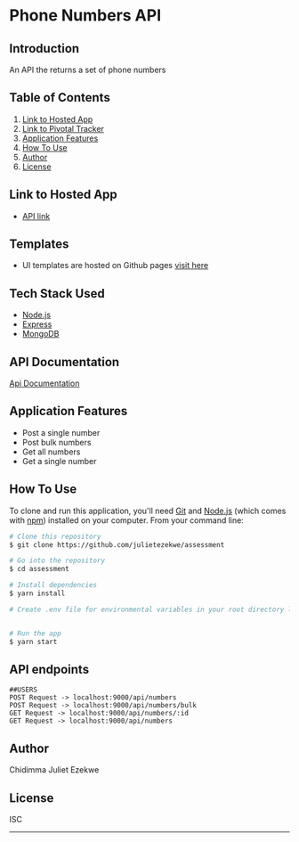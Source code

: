 # Phone Numbers API


## Introduction
An API the returns a set of phone numbers

## Table of Contents
1. <a href="#hosted-app">Link to Hosted App</a>
2. <a href="#pivotal-tracker">Link to Pivotal Tracker</a>
4. <a href="#application-features">Application Features</a>
5. <a href="#how-to-use">How To Use</a>
6. <a href="#author">Author</a>
7. <a href="#license">License</a>


## Link to Hosted App
* [API link](https://assessment-api-19.herokuapp.com/api/)

## Templates
* UI templates are hosted on Github pages [visit here](https://assessment-ui.herokuapp.com)


## Tech Stack Used

- [Node.js](https://nodejs.org/)
- [Express](https://expressjs.com/)
- [MongoDB](https://www.mongodb.com/)

## API Documentation

[Api Documentation](https://store-manager-develop.herokuapp.com/api-docs)

## Application Features

*  Post a single number
*  Post bulk numbers
*  Get all numbers
*  Get a single number


## How To Use

To clone and run this application, you'll need [Git](https://git-scm.com) and [Node.js](https://nodejs.org/en/download/) (which comes with [npm](http://npmjs.com)) installed on your computer. From your command line:

```bash
# Clone this repository
$ git clone https://github.com/julietezekwe/assessment

# Go into the repository
$ cd assessment

# Install dependencies
$ yarn install

# Create .env file for environmental variables in your root directory like the .env.example file


# Run the app
$ yarn start
```

## API endpoints
```
##USERS
POST Request -> localhost:9000/api/numbers
POST Request -> localhost:9000/api/numbers/bulk
GET Request -> localhost:9000/api/numbers/:id
GET Request -> localhost:9000/api/numbers

```

## Author

Chidimma Juliet Ezekwe

## License

ISC

---
